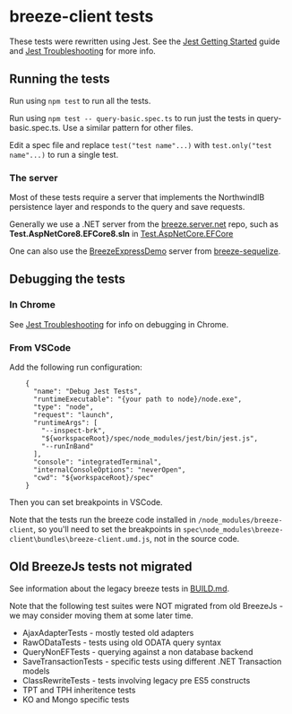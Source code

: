 # breeze-client tests

These tests were rewritten using Jest.  See the [Jest Getting Started](https://jestjs.io/docs/getting-started) guide and [Jest Troubleshooting](https://jestjs.io/docs/troubleshooting) for more info.

## Running the tests

Run using `npm test` to run all the tests.

Run using `npm test -- query-basic.spec.ts` to run just the tests in query-basic.spec.ts.  Use a similar pattern for other files.

Edit a spec file and replace `test("test name"...)` with `test.only("test name"...)` to run a single test.

### The server

Most of these tests require a server that implements the NorthwindIB persistence layer and responds to the query and save requests.

Generally we use a .NET server from the [breeze.server.net](https://github.com/Breeze/breeze.server.net/) repo, such as **Test.AspNetCore8.EFCore8.sln** in [Test.AspNetCore.EFCore](https://github.com/Breeze/breeze.server.net/tree/master/Tests/Test.AspNetCore.EFCore)

One can also use the [BreezeExpressDemo](https://github.com/Breeze/breeze.server.node/tree/master/breeze-sequelize/test/BreezeExpressDemo) server from [breeze-sequelize](https://github.com/Breeze/breeze.server.node/tree/master/breeze-sequelize).

## Debugging the tests

### In Chrome

See [Jest Troubleshooting](https://jestjs.io/docs/troubleshooting) for info on debugging in Chrome.

### From VSCode

Add the following run configuration:
```
    {
      "name": "Debug Jest Tests",
      "runtimeExecutable": "{your path to node}/node.exe",
      "type": "node",
      "request": "launch",
      "runtimeArgs": [
        "--inspect-brk",
        "${workspaceRoot}/spec/node_modules/jest/bin/jest.js",
        "--runInBand"
      ],
      "console": "integratedTerminal",
      "internalConsoleOptions": "neverOpen",
      "cwd": "${workspaceRoot}/spec"
    }    
```
Then you can set breakpoints in VSCode.

Note that the tests run the breeze code installed in `/node_modules/breeze-client`, so you'll need to set the breakpoints in 
`spec\node_modules\breeze-client\bundles\breeze-client.umd.js`, not in the source code.

## Old BreezeJs tests not migrated 

See information about the legacy breeze tests in [BUILD.md](../BUILD.md).

Note that the following test suites were NOT migrated from old BreezeJs - we may consider moving them at some later time.

- AjaxAdapterTests - mostly tested old adapters
- RawODataTests - tests using old ODATA query syntax
- QueryNonEFTests - querying against a non database backend
- SaveTransactionTests - specific tests using different .NET Transaction models
- ClassRewriteTests - tests involving legacy pre ES5 constructs
- TPT and TPH inheritence tests
- KO and Mongo specific tests



